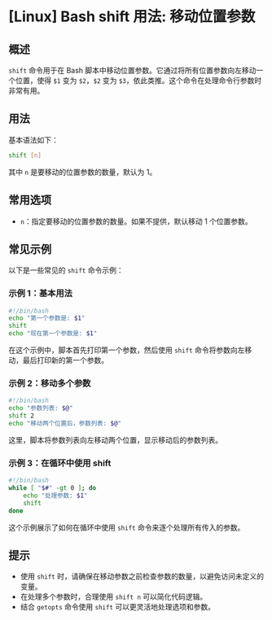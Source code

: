 # [Linux] Bash shift 用法: 移动位置参数

## 概述
`shift` 命令用于在 Bash 脚本中移动位置参数。它通过将所有位置参数向左移动一个位置，使得 `$1` 变为 `$2`，`$2` 变为 `$3`，依此类推。这个命令在处理命令行参数时非常有用。

## 用法
基本语法如下：
```bash
shift [n]
```
其中 `n` 是要移动的位置参数的数量，默认为 1。

## 常用选项
- `n`：指定要移动的位置参数的数量。如果不提供，默认移动 1 个位置参数。

## 常见示例
以下是一些常见的 `shift` 命令示例：

### 示例 1：基本用法
```bash
#!/bin/bash
echo "第一个参数是: $1"
shift
echo "现在第一个参数是: $1"
```
在这个示例中，脚本首先打印第一个参数，然后使用 `shift` 命令将参数向左移动，最后打印新的第一个参数。

### 示例 2：移动多个参数
```bash
#!/bin/bash
echo "参数列表: $@"
shift 2
echo "移动两个位置后，参数列表: $@"
```
这里，脚本将参数列表向左移动两个位置，显示移动后的参数列表。

### 示例 3：在循环中使用 shift
```bash
#!/bin/bash
while [ "$#" -gt 0 ]; do
    echo "处理参数: $1"
    shift
done
```
这个示例展示了如何在循环中使用 `shift` 命令来逐个处理所有传入的参数。

## 提示
- 使用 `shift` 时，请确保在移动参数之前检查参数的数量，以避免访问未定义的变量。
- 在处理多个参数时，合理使用 `shift n` 可以简化代码逻辑。
- 结合 `getopts` 命令使用 `shift` 可以更灵活地处理选项和参数。